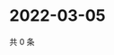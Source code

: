 # 2022-03-05

共 0 条

<!-- BEGIN WEIBO -->
<!-- 最后更新时间 Sat Mar 05 2022 19:08:36 GMT+0800 (China Standard Time) -->

<!-- END WEIBO -->
